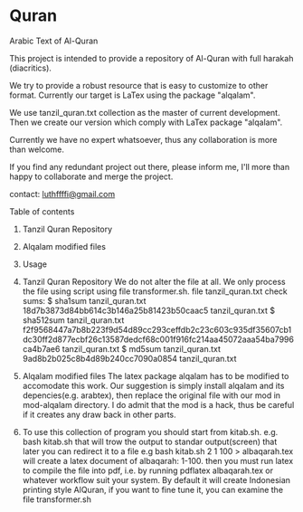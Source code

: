 Quran
=====

Arabic Text of Al-Quran

This project is intended to provide a repository
of Al-Quran with full harakah (diacritics). 

We try to provide a robust resource that is easy
to customize to other format. Currently our target
is LaTex using the package "alqalam".

We use tanzil_quran.txt collection as the master
of current development. Then we create our version
which comply with LaTex package "alqalam". 

Currently we have no expert whatsoever, thus 
any collaboration is more than welcome.

If you find any redundant project out there,
please inform me, I'll more than happy to collaborate
and merge the project.

contact:
luthffffi@gmail.com

Table of contents
1. Tanzil Quran Repository
2. Alqalam modified files
3. Usage
1. Tanzil Quran Repository
We do not alter the file at all. We only process the file using script
using file transformer.sh.
file tanzil_quran.txt check sums:
$ sha1sum tanzil_quran.txt 
18d7b3873d84bb614c3b146a25b81423b50caac5  tanzil_quran.txt
$ sha512sum tanzil_quran.txt 
f2f9568447a7b8b223f9d54d89cc293ceffdb2c23c603c935df35607cb1dc30ff2d877ecbf26c13587dedcf68c001f916fc214aa45072aaa54ba7996ca4b7ae6  tanzil_quran.txt
$ md5sum tanzil_quran.txt 
9ad8b2b025c8b4d89b240cc7090a0854  tanzil_quran.txt

2. Alqalam modified files
The latex package alqalam has to be modified to accomodate this work.
Our suggestion is simply install alqalam and its depencies(e.g. arabtex),
then replace the original file with our mod in mod-alqalam directory.
I do admit that the mod is a hack, thus be careful if it creates any
draw back in other parts.
3. To use this collection of program you should start from kitab.sh.
e.g. bash kitab.sh <surah> <from ayah> <to ayah> that will trow
the output to standar output(screen) that later you can redirect it to a file
e.g bash kitab.sh 2 1 100 > albaqarah.tex
will create a latex document of albaqarah: 1-100.
then you must run latex to compile the file into pdf, i.e. by running pdflatex albaqarah.tex
or whatever workflow suit your system.
By default it will create Indonesian printing style AlQuran, if you want to
fine tune it, you can examine the file transformer.sh

